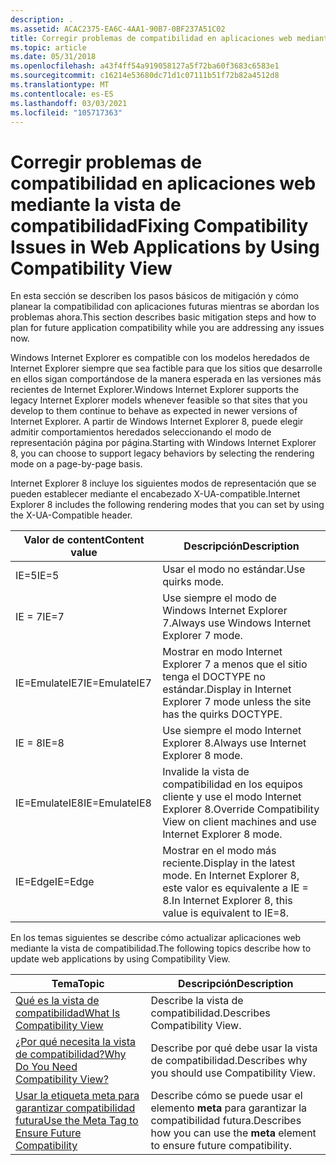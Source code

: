```yaml
---
description: .
ms.assetid: ACAC2375-EA6C-4AA1-90B7-0BF237A51C02
title: Corregir problemas de compatibilidad en aplicaciones web mediante la vista de compatibilidad
ms.topic: article
ms.date: 05/31/2018
ms.openlocfilehash: a43f4ff54a919058127a5f72ba60f3683c6583e1
ms.sourcegitcommit: c16214e53680dc71d1c07111b51f72b82a4512d8
ms.translationtype: MT
ms.contentlocale: es-ES
ms.lasthandoff: 03/03/2021
ms.locfileid: "105717363"
---
```

# <a name="fixing-compatibility-issues-in-web-applications-by-using-compatibility-view"></a><span data-ttu-id="6b384-103">Corregir problemas de compatibilidad en aplicaciones web mediante la vista de compatibilidad</span><span class="sxs-lookup"><span data-stu-id="6b384-103">Fixing Compatibility Issues in Web Applications by Using Compatibility View</span></span>

<span data-ttu-id="6b384-104">En esta sección se describen los pasos básicos de mitigación y cómo planear la compatibilidad con aplicaciones futuras mientras se abordan los problemas ahora.</span><span class="sxs-lookup"><span data-stu-id="6b384-104">This section describes basic mitigation steps and how to plan for future application compatibility while you are addressing any issues now.</span></span>

<span data-ttu-id="6b384-105">Windows Internet Explorer es compatible con los modelos heredados de Internet Explorer siempre que sea factible para que los sitios que desarrolle en ellos sigan comportándose de la manera esperada en las versiones más recientes de Internet Explorer.</span><span class="sxs-lookup"><span data-stu-id="6b384-105">Windows Internet Explorer supports the legacy Internet Explorer models whenever feasible so that sites that you develop to them continue to behave as expected in newer versions of Internet Explorer.</span></span> <span data-ttu-id="6b384-106">A partir de Windows Internet Explorer 8, puede elegir admitir comportamientos heredados seleccionando el modo de representación página por página.</span><span class="sxs-lookup"><span data-stu-id="6b384-106">Starting with Windows Internet Explorer 8, you can choose to support legacy behaviors by selecting the rendering mode on a page-by-page basis.</span></span>

<span data-ttu-id="6b384-107">Internet Explorer 8 incluye los siguientes modos de representación que se pueden establecer mediante el encabezado X-UA-compatible.</span><span class="sxs-lookup"><span data-stu-id="6b384-107">Internet Explorer 8 includes the following rendering modes that you can set by using the X-UA-Compatible header.</span></span>



| <span data-ttu-id="6b384-108">Valor de content</span><span class="sxs-lookup"><span data-stu-id="6b384-108">Content value</span></span> | <span data-ttu-id="6b384-109">Descripción</span><span class="sxs-lookup"><span data-stu-id="6b384-109">Description</span></span>                                                                           |
|---------------|---------------------------------------------------------------------------------------|
| <span data-ttu-id="6b384-110">IE=5</span><span class="sxs-lookup"><span data-stu-id="6b384-110">IE=5</span></span>          | <span data-ttu-id="6b384-111">Usar el modo no estándar.</span><span class="sxs-lookup"><span data-stu-id="6b384-111">Use quirks mode.</span></span>                                                                      |
| <span data-ttu-id="6b384-112">IE = 7</span><span class="sxs-lookup"><span data-stu-id="6b384-112">IE=7</span></span>          | <span data-ttu-id="6b384-113">Use siempre el modo de Windows Internet Explorer 7.</span><span class="sxs-lookup"><span data-stu-id="6b384-113">Always use Windows Internet Explorer 7 mode.</span></span>                                          |
| <span data-ttu-id="6b384-114">IE=EmulateIE7</span><span class="sxs-lookup"><span data-stu-id="6b384-114">IE=EmulateIE7</span></span> | <span data-ttu-id="6b384-115">Mostrar en modo Internet Explorer 7 a menos que el sitio tenga el DOCTYPE no estándar.</span><span class="sxs-lookup"><span data-stu-id="6b384-115">Display in Internet Explorer 7 mode unless the site has the quirks DOCTYPE.</span></span>           |
| <span data-ttu-id="6b384-116">IE = 8</span><span class="sxs-lookup"><span data-stu-id="6b384-116">IE=8</span></span>          | <span data-ttu-id="6b384-117">Use siempre el modo Internet Explorer 8.</span><span class="sxs-lookup"><span data-stu-id="6b384-117">Always use Internet Explorer 8 mode.</span></span>                                                  |
| <span data-ttu-id="6b384-118">IE=EmulateIE8</span><span class="sxs-lookup"><span data-stu-id="6b384-118">IE=EmulateIE8</span></span> | <span data-ttu-id="6b384-119">Invalide la vista de compatibilidad en los equipos cliente y use el modo Internet Explorer 8.</span><span class="sxs-lookup"><span data-stu-id="6b384-119">Override Compatibility View on client machines and use Internet Explorer 8 mode.</span></span>      |
| <span data-ttu-id="6b384-120">IE=Edge</span><span class="sxs-lookup"><span data-stu-id="6b384-120">IE=Edge</span></span>       | <span data-ttu-id="6b384-121">Mostrar en el modo más reciente.</span><span class="sxs-lookup"><span data-stu-id="6b384-121">Display in the latest mode.</span></span> <span data-ttu-id="6b384-122">En Internet Explorer 8, este valor es equivalente a IE = 8.</span><span class="sxs-lookup"><span data-stu-id="6b384-122">In Internet Explorer 8, this value is equivalent to IE=8.</span></span> |



 

<span data-ttu-id="6b384-123">En los temas siguientes se describe cómo actualizar aplicaciones web mediante la vista de compatibilidad.</span><span class="sxs-lookup"><span data-stu-id="6b384-123">The following topics describe how to update web applications by using Compatibility View.</span></span>



| <span data-ttu-id="6b384-124">Tema</span><span class="sxs-lookup"><span data-stu-id="6b384-124">Topic</span></span>                                                                                                  | <span data-ttu-id="6b384-125">Descripción</span><span class="sxs-lookup"><span data-stu-id="6b384-125">Description</span></span>                                                                    |
|--------------------------------------------------------------------------------------------------------|--------------------------------------------------------------------------------|
| [<span data-ttu-id="6b384-126">Qué es la vista de compatibilidad</span><span class="sxs-lookup"><span data-stu-id="6b384-126">What Is Compatibility View</span></span>](what-is-compatibility-view-.md)                                          | <span data-ttu-id="6b384-127">Describe la vista de compatibilidad.</span><span class="sxs-lookup"><span data-stu-id="6b384-127">Describes Compatibility View.</span></span>                                                  |
| [<span data-ttu-id="6b384-128">¿Por qué necesita la vista de compatibilidad?</span><span class="sxs-lookup"><span data-stu-id="6b384-128">Why Do You Need Compatibility View?</span></span>](why-do-you-need-compatibility-view-.md)                         | <span data-ttu-id="6b384-129">Describe por qué debe usar la vista de compatibilidad.</span><span class="sxs-lookup"><span data-stu-id="6b384-129">Describes why you should use Compatibility View.</span></span>                               |
| [<span data-ttu-id="6b384-130">Usar la etiqueta meta para garantizar compatibilidad futura</span><span class="sxs-lookup"><span data-stu-id="6b384-130">Use the Meta Tag to Ensure Future Compatibility</span></span>](use-the-meta-tag-to-ensure-future-compatibility.md) | <span data-ttu-id="6b384-131">Describe cómo se puede usar el elemento **meta** para garantizar la compatibilidad futura.</span><span class="sxs-lookup"><span data-stu-id="6b384-131">Describes how you can use the **meta** element to ensure future compatibility.</span></span> |



 

 

 



